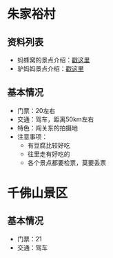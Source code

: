# 朱家裕村

## 资料列表

- 蚂蜂窝的景点介绍：[戳这里](http://www.mafengwo.cn/poi/5435760.html)
- 驴妈妈景点介绍：[戳这里](http://www.lvmama.com/lvyou/poi/sight-103503.html)

## 基本情况

- 门票：20左右
- 交通：驾车，距离50km左右
- 特色：闯关东的拍摄地
- 注意事项：
	- 有豆腐比较好吃
	- 往里走有好吃的
	- 各个景点都要检票，莫要丢票

# 千佛山景区

## 基本情况

- 门票：21
- 交通：驾车

